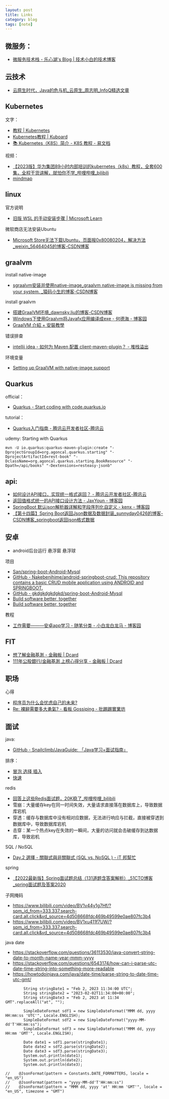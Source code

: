 ```yaml
---
layout: post
title: Links
category: blog
tags: [note]
---
```


## 微服务：

- [微服务技术栈 - 乐心湖's Blog \| 技术小白的技术博客](https://www.xn2001.com/archives/663.html)

## 云技术

- [云原生时代，Java的危与机_云原生_周志明_InfoQ精选文章](https://www.infoq.cn/article/rqfww2r2zpyqiolc1wbe)

## Kubernetes

文字：
- [教程 \| Kubernetes](https://kubernetes.io/zh-cn/docs/tutorials/)
- [Kubernetes教程 \| Kuboard](https://kuboard.cn/learning/)
- [📚 Kubernetes（K8S）简介 - K8S 教程 - 易文档](https://k8s.easydoc.net/docs/dRiQjyTY/28366845/6GiNOzyZ/9EX8Cp45)

视频：
- [【2023版】华为集团89小时内部培训的kubernetes（k8s）教程，全套600集，全程干货讲解，就怕你不学_哔哩哔哩_bilibili](https://www.bilibili.com/video/BV1JR4y1B7oa/?spm_id_from=333.337.search-card.all.click)
- [mindmap](https://www.processon.com/mindmap/5fd4d9fd07912906da5051ca)

## linux

官方说明
- [旧版 WSL 的手动安装步骤 \| Microsoft Learn](https://learn.microsoft.com/zh-cn/windows/wsl/install-manual#step-4---download-the-linux-kernel-update-package)

微软商店无法安装Ubuntu
- [Microsoft Store无法下载Ubuntu，页面报0x80080204，解决方法_weixin_56464045的博客-CSDN博客](https://blog.csdn.net/weixin_56464045/article/details/128213558)

## graalvm

install native-image
- [sgraalvm安装并使用native-image_graalvm native-image is missing from your system. _猿码小生的博客-CSDN博客](https://blog.csdn.net/m0_46596655/article/details/125164423)

install graalvm
- [搭建GraalVM环境_dawnsky.liu的博客-CSDN博客](https://blog.csdn.net/weixin_43902588/article/details/103320967)
- [Windows下使用Graalvm将Javafx应用编译成exe - 何德海 - 博客园](https://www.cnblogs.com/dehai/p/14258391.html)
- [GraalVM 介紹 + 安裝教學](https://kucw.github.io/blog/2019/10/java-graalvm/)

错误排查
- [intellij idea - 如何为 Maven 配置 client-maven-plugin？ - 堆栈溢出](https://stackoverflow.com/questions/60720885/how-to-configure-client-maven-plugin-for-maven)

环境变量
- [Setting up GraalVM with native-image support](https://graalvm.github.io/native-build-tools/0.9.4/graalvm-setup.html)

## Quarkus

official：
- [Quarkus - Start coding with code.quarkus.io](https://code.quarkus.io/)

tutorial：
- [Quarkus入门指南 - 腾讯云开发者社区-腾讯云](https://cloud.tencent.com/developer/news/613699)

udemy: Starting with Quarkus

```console
mvn -U io.quarkus:quarkus-maven-plugin:create "-DprojectGroupId=org.agoncal.quarkus.starting" "-DprojectArtifactId=rest-book" "-DclassName=org.agoncal.quarkus.starting.BookResource" "-Dpath=/api/books" "-Dextensions=resteasy-jsonb"
```

## api:

- [如何设计API接口，实现统一格式返回？ - 腾讯云开发者社区-腾讯云](https://cloud.tencent.com/developer/article/1443918)
- [返回值格式统一的API接口设计方法 - JaxYoun - 博客园](https://www.cnblogs.com/JaxYoun/p/14354829.html)
- [SpringBoot 默认json解析器详解和字段序列化自定义 - kenx - 博客园](https://www.cnblogs.com/kenx/p/15100589.html)
- [【第十四篇】Spring Boot返回Json数据及数据封装_sunnyday0426的博客-CSDN博客_springboot返回json格式数据](https://blog.csdn.net/weixin_42039228/article/details/123454160)

## 安卓

- android后台运行 悬浮窗 悬浮球

项目
- [San/spring-boot-Android-Mysql](https://gitee.com/jskdhfjksdhfjk/spring-boot-Android-Mysql)
- [GitHub - Nakebenihime/android-springboot-crud: This repository contains a basic CRUD mobile application using ANDROID and SPRINGBOOT.](https://github.com/Nakebenihime/android-springboot-crud)
- [GitHub - gkdgkdgkdgkd/spring-boot-Android-Mysql](https://github.com/gkdgkdgkdgkd/spring-boot-Android-Mysql)
- [Build software better, together](https://github.com/topics/android-project)
- [Build software better, together](https://github.com/topics/android-app)

教程
- [工作需要———安卓app学习 - 随笔分类 - 小白龙白龙马 - 博客园](https://www.cnblogs.com/xiaobaibailongma/category/2180390.html)

## FIT

- [想了解金融基測 - 金融板 \| Dcard](https://www.dcard.tw/f/financial/p/238167416)
- [111年公股銀行/金融基測 上榜心得分享 - 金融板 \| Dcard](https://www.dcard.tw/f/financial/p/239600417)

## 职场

心得
- [程序员为什么会忧虑自己的未来?](https://gist.github.com/baymaxium/5f694848e4203fa4d43e20263d2ecf7b)
- [Re: 裸辭需要多大勇氣? - 看板 Gossiping - 批踢踢實業坊](https://www.ptt.cc/bbs/Gossiping/M.1663631339.A.EF7.html)

## 面试

java: 
- [GitHub - Snailclimb/JavaGuide: 「Java学习+面试指南」](https://github.com/Snailclimb/JavaGuide)

排序：
- [冒泡 选择 插入](https://www.bilibili.com/video/BV1b54y1Q7Pr/?spm_id_from=333.337.search-card.all.click&vd_source=4d508668fdc469b49599e0ae807fc3b4)
- [快速](https://www.bilibili.com/video/BV1at411T75o/?spm_id_from=333.337.search-card.all.click&vd_source=4d508668fdc469b49599e0ae807fc3b4)

redis
- [回答上这些Redis面试题，20K稳了_哔哩哔哩_bilibili](https://www.bilibili.com/video/BV1Ni4y1Q7XM/)
- 雪崩：大量缓存key在同一时间失效，大量请求直接落在数据库上，导致数据库宕机
- 穿透：缓存与数据库中没有相对应数据，无法进行响应与拦截，直接被穿透到数据库中，导致数据库宕机
- 击穿：某一个热点key在失效的一瞬间，大量的访问就会击破缓存到达数据库，导致宕机

SQL / NoSQL
- [Day.2 選擇 - 關聯式與非關聯式 (SQL vs. NoSQL ) - iT 邦幫忙](https://ithelp.ithome.com.tw/articles/10261834s)

spring
- [【2022最新版】Spring面试题总结（131道题含答案解析）_51CTO博客_spring面试题及答案2020](https://blog.51cto.com/u_15490474/5307523)

子网掩码
- https://www.bilibili.com/video/BV1v44y1g7Hf/?spm_id_from=333.337.search-card.all.click&vd_source=4d508668fdc469b49599e0ae807fc3b4
- https://www.bilibili.com/video/BV1xu411f7UW/?spm_id_from=333.337.search-card.all.click&vd_source=4d508668fdc469b49599e0ae807fc3b4

java date
- https://stackoverflow.com/questions/36113530/java-convert-string-date-to-month-name-year-mmm-yyyy
- https://stackoverflow.com/questions/6543174/how-can-i-parse-utc-date-time-string-into-something-more-readable
- https://howtodoinjava.com/java/date-time/parse-string-to-date-time-utc-gmt/

```
        String stringDate1 = "Feb 2, 2023 11:34:00 UTC";
        String stringDate2 = "2023-02-02T11:34:00+00:00";
        String stringDate3 = "Feb 2, 2023 at 11:34 GMT".replaceAll("at", "");
        
        SimpleDateFormat sdf1 = new SimpleDateFormat("MMM dd, yyyy HH:mm:ss 'UTC'", Locale.ENGLISH);
        SimpleDateFormat sdf2 = new SimpleDateFormat("yyyy-MM-dd'T'HH:mm:ss");
        SimpleDateFormat sdf3 = new SimpleDateFormat("MMM dd, yyyy HH:mm 'GMT'", Locale.ENGLISH);

        Date date1 = sdf1.parse(stringDate1);
        Date date2 = sdf2.parse(stringDate2);
        Date date3 = sdf3.parse(stringDate3);
        System.out.println(date1);
        System.out.println(date2);
        System.out.println(date3);

//    @JsonFormat(pattern = Constants.DATE_FORMATTERS, locale = "en_US")
//    @JsonFormat(pattern = "yyyy-MM-dd'T'HH:mm:ss")
//    @JsonFormat(pattern = "MMM dd, yyyy 'at' HH:mm 'GMT'", locale = "en_US", timezone = "GMT")
```